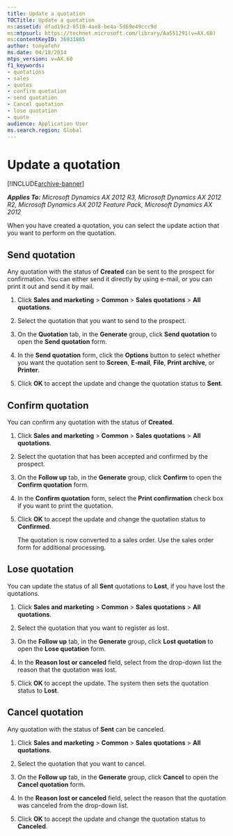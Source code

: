 ```yaml
---
title: Update a quotation
TOCTitle: Update a quotation
ms:assetid: dfad19c2-8518-4ae8-be4a-5d69e49ccc9d
ms:mtpsurl: https://technet.microsoft.com/library/Aa551291(v=AX.60)
ms:contentKeyID: 36931885
author: tonyafehr
ms.date: 04/18/2014
mtps_version: v=AX.60
f1_keywords:
- quotations
- sales
- quotes
- confirm quotation
- send quotation
- Cancel quotation
- lose quotation
- quote
audience: Application User
ms.search.region: Global
---
```


# Update a quotation 


[!INCLUDE[archive-banner](includes/archive-banner.md)]


_**Applies To:** Microsoft Dynamics AX 2012 R3, Microsoft Dynamics AX 2012 R2, Microsoft Dynamics AX 2012 Feature Pack, Microsoft Dynamics AX 2012_

When you have created a quotation, you can select the update action that you want to perform on the quotation.

## Send quotation

Any quotation with the status of **Created** can be sent to the prospect for confirmation. You can either send it directly by using e-mail, or you can print it out and send it by mail.

1.  Click **Sales and marketing** \> **Common** \> **Sales quotations** \> **All quotations**.

2.  Select the quotation that you want to send to the prospect.

3.  On the **Quotation** tab, in the **Generate** group, click **Send quotation** to open the **Send quotation** form.

4.  In the **Send quotation** form, click the **Options** button to select whether you want the quotation sent to **Screen**, **E-mail**, **File**, **Print archive**, or **Printer**.

5.  Click **OK** to accept the update and change the quotation status to **Sent**.

## Confirm quotation

You can confirm any quotation with the status of **Created**.

1.  Click **Sales and marketing** \> **Common** \> **Sales quotations** \> **All quotations**.

2.  Select the quotation that has been accepted and confirmed by the prospect.

3.  On the **Follow up** tab, in the **Generate** group, click **Confirm** to open the **Confirm quotation** form.

4.  In the **Confirm quotation** form, select the **Print confirmation** check box if you want to print the quotation.

5.  Click **OK** to accept the update and change the quotation status to **Confirmed**.
    
    The quotation is now converted to a sales order. Use the sales order form for additional processing.

## Lose quotation

You can update the status of all **Sent** quotations to **Lost**, if you have lost the quotations.

1.  Click **Sales and marketing** \> **Common** \> **Sales quotations** \> **All quotations**.

2.  Select the quotation that you want to register as lost.

3.  On the **Follow up** tab, in the **Generate** group, click **Lost quotation** to open the **Lose quotation** form.

4.  In the **Reason lost or canceled** field, select from the drop-down list the reason that the quotation was lost.

5.  Click **OK** to accept the update. The system then sets the quotation status to **Lost**.

## Cancel quotation

Any quotation with the status of **Sent** can be canceled.

1.  Click **Sales and marketing** \> **Common** \> **Sales quotations** \> **All quotations**.

2.  Select the quotation that you want to cancel.

3.  On the **Follow up** tab, in the **Generate** group, click **Cancel** to open the **Cancel quotation** form.

4.  In the **Reason lost or canceled** field, select the reason that the quotation was canceled from the drop-down list.

5.  Click **OK** to accept the update and change the quotation status to **Canceled**.

  


